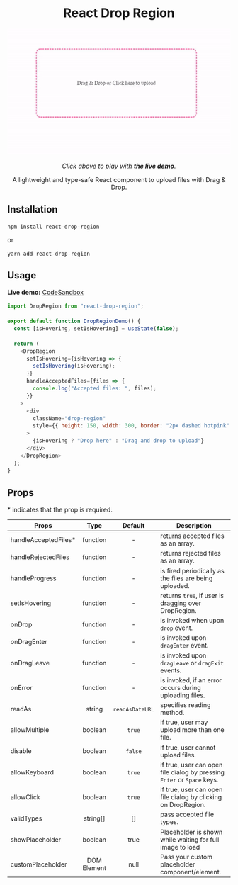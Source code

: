 <div align="center">
<h1>React Drop Region</h1>

<p align="center">
  <a href="https://codesandbox.io/s/flamboyant-wilson-yelm8"><img src="https://raw.githubusercontent.com/OnurErtugral/react-drop-region/master/assets/react-drop-region.gif" /></a>
</p>

<p align="middle">
  <i>Click above to play with <b>the live demo</b>.</i>
</p>

<p align="middle">
    A lightweight and type-safe React component to upload files with Drag & Drop.
</p>

</div>

## Installation

```
npm install react-drop-region
```

or

```
yarn add react-drop-region
```

## Usage

<b>Live demo:</b> <a href="https://codesandbox.io/s/flamboyant-wilson-yelm8">CodeSandbox</a>

```js
import DropRegion from "react-drop-region";

export default function DropRegionDemo() {
  const [isHovering, setIsHovering] = useState(false);

  return (
    <DropRegion
      setIsHovering={isHovering => {
        setIsHovering(isHovering);
      }}
      handleAcceptedFiles={files => {
        console.log("Accepted files: ", files);
      }}
    >
      <div
        className="drop-region"
        style={{ height: 150, width: 300, border: "2px dashed hotpink" }}
      >
        {isHovering ? "Drop here" : "Drag and drop to upload"}
      </div>
    </DropRegion>
  );
}
```

## Props

\* indicates that the prop is required.

| Props                 |    Type     |     Default     | Description                                                             |
| --------------------- | :---------: | :-------------: | ----------------------------------------------------------------------- |
| handleAcceptedFiles\* |  function   |        -        | returns accepted files as an array.                                     |
| handleRejectedFiles   |  function   |        -        | returns rejected files as an array.                                     |
| handleProgress        |  function   |        -        | is fired periodically as the files are being uploaded.                  |
| setIsHovering         |  function   |        -        | returns `true`, if user is dragging over DropRegion.                    |
| onDrop                |  function   |        -        | is invoked when upon `drop` event.                                      |
| onDragEnter           |  function   |        -        | is invoked upon `dragEnter` event.                                      |
| onDragLeave           |  function   |        -        | is invoked upon `dragLeave` or `dragExit` events.                       |
| onError               |  function   |        -        | is invoked, if an error occurs during uploading files.                  |
| readAs                |   string    | `readAsDataURL` | specifies reading method.                                               |
| allowMultiple         |   boolean   |     `true`      | if true, user may upload more than one file.                            |
| disable               |   boolean   |     `false`     | if true, user cannot upload files.                                      |
| allowKeyboard         |   boolean   |     `true`      | if true, user can open file dialog by pressing `Enter` or `Space` keys. |
| allowClick            |   boolean   |     `true`      | if true, user can open file dialog by clicking on DropRegion.           |
| validTypes            |  string[]   |       []        | pass accepted file types.                                               |
| showPlaceholder       |   boolean   |      true       | Placeholder is shown while waiting for full image to load               |
| customPlaceholder     | DOM Element |      null       | Pass your custom placeholder component/element.                         |
